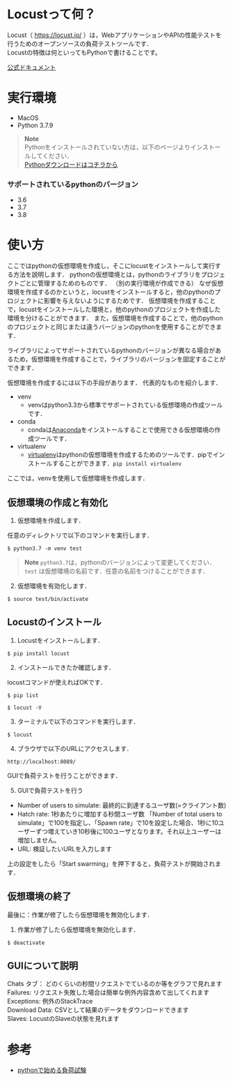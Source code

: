 # Locustって何？
Locust（ https://locust.io/ ）は，WebアプリケーションやAPIの性能テストを行うためのオープンソースの負荷テストツールです．  
Locustの特徴は何といってもPythonで書けることです。


[公式ドキュメント](https://docs.locust.io/en/stable/)



# 実行環境
- MacOS
- Python 3.7.9

> **Note**  
> Pythonをインストールされていない方は，以下のページよりインストールしてください．  
> [Pythonダウンロードはコチラから](https://pythonlinks.python.jp/ja/index.html)

### サポートされているpythonのバージョン
- 3.6
- 3.7
- 3.8


# 使い方
ここではpythonの仮想環境を作成し，そこにlocustをインストールして実行する方法を説明します．
pythonの仮想環境とは，pythonのライブラリをプロジェクトごとに管理するためのものです．
（別の実行環境が作成できる）
なぜ仮想環境を作成するのかというと，locustをインストールすると，他のpythonのプロジェクトに影響を与えないようにするためです．
仮想環境を作成することで，locustをインストールした環境と，他のpythonのプロジェクトを作成した環境を分けることができます．
また，仮想環境を作成することで，他のpythonのプロジェクトと同じまたは違うバージョンのpythonを使用することができます．

ライブラリによってサポートされているpythonのバージョンが異なる場合があるため，仮想環境を作成することで，ライブラリのバージョンを固定することができます．


仮想環境を作成するには以下の手段があります．
代表的なものを紹介します．

- venv
  - venvはpython3.3から標準でサポートされている仮想環境の作成ツールです．
- conda
  - condaは[Anaconda](https://www.anaconda.com/)をインストールすることで使用できる仮想環境の作成ツールです．
- virtualenv
  - [virtualenv](https://pypi.org/project/virtualenv/)はpythonの仮想環境を作成するためのツールです．pipでインストールすることができます．`pip install virtualenv`



ここでは，venvを使用して仮想環境を作成します．


## 仮想環境の作成と有効化

1. 仮想環境を作成します．

任意のディレクトリで以下のコマンドを実行します．

```
$ python3.7 -m venv test
```

> **Note**
> `python3.7`は，pythonのバージョンによって変更してください．
> `test` は仮想環境の名前です．任意の名前をつけることができます．



2. 仮想環境を有効化します．

```
$ source test/bin/activate
```

## Locustのインストール
1. Locustをインストールします．

```
$ pip install locust
```

2. インストールできたか確認します．

locustコマンドが使えればOKです．

```
$ pip list

$ locust -V
```

3. ターミナルで以下のコマンドを実行します．

```
$ locust
```

4. ブラウザで以下のURLにアクセスします．

```
http://localhost:8089/
```

GUIで負荷テストを行うことができます．

5. GUIで負荷テストを行う

- Number of users to simulate: 最終的に到達するユーザ数(=クライアント数)
- Hatch rate: 1秒あたりに増加する秒間ユーザ数
「Number of total users to simulate」で100を指定し、「Spawn rate」で10を設定した場合、1秒に10ユーザーずつ増えていき10秒後に100ユーザとなります。それ以上ユーザーは増加しません。
- URL: 検証したいURLを入力します

上の設定をしたら「Start swarming」を押下すると，負荷テストが開始されます．


## 仮想環境の終了
最後に：作業が修了したら仮想環境を無効化します．

1. 作業が修了したら仮想環境を無効化します．

```
$ deactivate
```



## GUIについて説明  
Chats タブ： どのくらいの秒間リクエストでているのか等をグラフで見れます  
Failures: リクエスト失敗した場合は簡単な例外内容含めて出してくれます  
Exceptions: 例外のStackTrace  
Download Data: CSVとして結果のデータをダウンロードできます  
Slaves: LocustのSlaveの状態を見れます  




# 参考
- [pythonで始める負荷試験](https://speakerdeck.com/nissy0409240/pythondeshi-merufu-he-shi-yan)